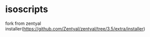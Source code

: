 isoscripts
==========

fork from zentyal installer(https://github.com/Zentyal/zentyal/tree/3.5/extra/installer)
